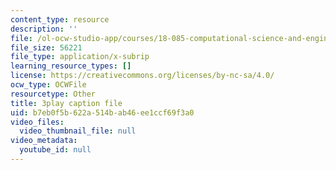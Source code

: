 ```yaml
---
content_type: resource
description: ''
file: /ol-ocw-studio-app/courses/18-085-computational-science-and-engineering-i-fall-2008/b7eb0f5b622a514bab46ee1ccf69f3a0_SreJp2U0Vio.vtt
file_size: 56221
file_type: application/x-subrip
learning_resource_types: []
license: https://creativecommons.org/licenses/by-nc-sa/4.0/
ocw_type: OCWFile
resourcetype: Other
title: 3play caption file
uid: b7eb0f5b-622a-514b-ab46-ee1ccf69f3a0
video_files:
  video_thumbnail_file: null
video_metadata:
  youtube_id: null
---
```

